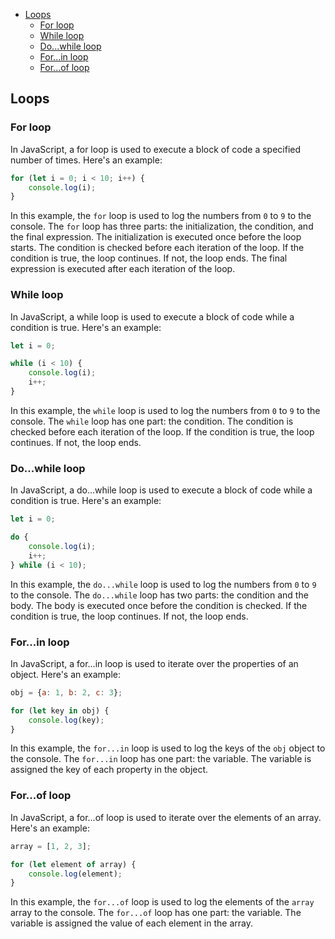 

<!-- toc -->

- [Loops](#loops)
  * [For loop](#for-loop)
  * [While loop](#while-loop)
  * [Do...while loop](#dowhile-loop)
  * [For...in loop](#forin-loop)
  * [For...of loop](#forof-loop)

<!-- tocstop -->

## Loops

### For loop

In JavaScript, a for loop is used to execute a block of code a specified number of times. Here's an example:

```javascript
for (let i = 0; i < 10; i++) {
    console.log(i);
}
```

In this example, the `for` loop is used to log the numbers from `0` to `9` to the console. The `for` loop has three
parts: the initialization, the condition, and the final expression. The initialization is executed once before the loop
starts. The condition is checked before each iteration of the loop. If the condition is true, the loop continues. If
not, the loop ends. The final expression is executed after each iteration of the loop.

### While loop

In JavaScript, a while loop is used to execute a block of code while a condition is true. Here's an example:

```javascript
let i = 0;

while (i < 10) {
    console.log(i);
    i++;
}
```

In this example, the `while` loop is used to log the numbers from `0` to `9` to the console. The `while` loop has one
part: the condition. The condition is checked before each iteration of the loop. If the condition is true, the loop
continues. If not, the loop ends.

### Do...while loop

In JavaScript, a do...while loop is used to execute a block of code while a condition is true. Here's an example:

```javascript
let i = 0;

do {
    console.log(i);
    i++;
} while (i < 10);
```

In this example, the `do...while` loop is used to log the numbers from `0` to `9` to the console. The `do...while` loop
has two parts: the condition and the body. The body is executed once before the condition is checked. If the condition
is true, the loop continues. If not, the loop ends.

### For...in loop

In JavaScript, a for...in loop is used to iterate over the properties of an object. Here's an example:

```javascript
obj = {a: 1, b: 2, c: 3};

for (let key in obj) {
    console.log(key);
}
```

In this example, the `for...in` loop is used to log the keys of the `obj` object to the console. The `for...in` loop has
one part: the variable. The variable is assigned the key of each property in the object.

### For...of loop

In JavaScript, a for...of loop is used to iterate over the elements of an array. Here's an example:

```javascript
array = [1, 2, 3];

for (let element of array) {
    console.log(element);
}
```

In this example, the `for...of` loop is used to log the elements of the `array` array to the console. The `for...of`
loop has one part: the variable. The variable is assigned the value of each element in the array.
